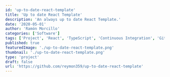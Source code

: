 ```yaml
---
id: 'up-to-date-react-template'
title: 'Up to date React Template'
description: 'An always up to date React Template.'
date: '2020-05-01'
author: 'Ramón Morcillo'
categories: ['Software']
tags: ['Project', 'React', 'TypeScript', 'Continuous Integration', 'GitHub Actions', 'GitHub', 'Automation']
published: true
featuredImage: './up-to-date-react-template.png'
thumbnail: './up-to-date-react-template.png'
type: 'project'
draft: false
url: 'https://github.com/reymon359/up-to-date-react-template'
---
```

